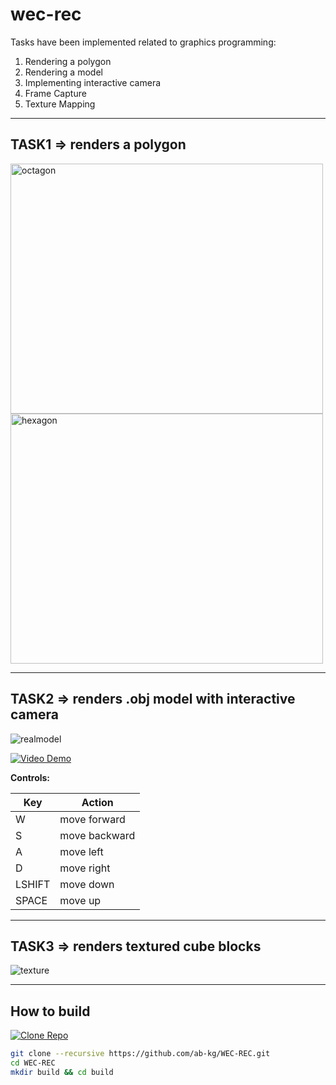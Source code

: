 # wec-rec  

Tasks have been implemented related to graphics programming:  

1. Rendering a polygon  
2. Rendering a model  
3. Implementing interactive camera  
4. Frame Capture  
5. Texture Mapping  

---

## TASK1 ⇒ renders a polygon  

<img width="500" height="400" alt="octagon" src="https://github.com/user-attachments/assets/8eeada1d-8f77-465b-b6e9-2ad6098b4b0d" />  

<img width="500" height="400" alt="hexagon" src="https://github.com/user-attachments/assets/9336a863-215f-4879-95a5-5bdfb5c09b07" />  

---

## TASK2 ⇒ renders .obj model with interactive camera  

![realmodel](https://github.com/user-attachments/assets/c155c6b0-1eb4-4343-b3ec-a79cba972b39)  

[![Video Demo](https://img.shields.io/badge/Watch-Demo-red?style=for-the-badge)](https://drive.google.com/file/d/1ecvmgpcTJukxN4EXXk0_tmYD3b7dxspG/view?usp=sharing)

**Controls:**  

| Key | Action |
|-----|--------|
| W | move forward |
| S | move backward |
| A | move left |
| D | move right |
| LSHIFT | move down |
| SPACE | move up |

---

## TASK3 ⇒ renders textured cube blocks  

![texture](https://github.com/user-attachments/assets/f70e3efe-e461-4ef6-af5a-145c85d82f1e)  

---

## How to build

[![Clone Repo](https://img.shields.io/badge/Git-Clone-blue?style=for-the-badge)](https://github.com/ab-kg/WEC-REC.git)

```bash
git clone --recursive https://github.com/ab-kg/WEC-REC.git 
cd WEC-REC
mkdir build && cd build
